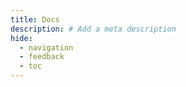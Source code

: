 ```yaml
---
title: Docs
description: # Add a meta description
hide:
  - navigation
  - feedback
  - toc
---
```


